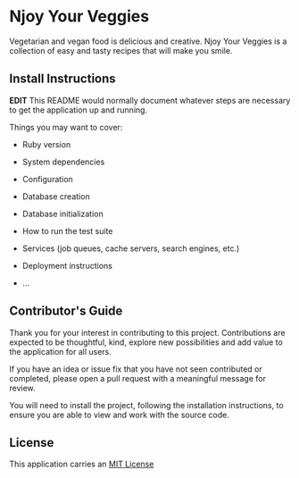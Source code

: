 # Njoy Your Veggies

Vegetarian and vegan food is delicious and creative. Njoy Your Veggies is a collection of easy and tasty recipes that will make you smile.

## Install Instructions

**EDIT**
This README would normally document whatever steps are necessary to get the
application up and running.

Things you may want to cover:

* Ruby version

* System dependencies

* Configuration

* Database creation

* Database initialization

* How to run the test suite

* Services (job queues, cache servers, search engines, etc.)

* Deployment instructions

* ...

## Contributor's Guide

Thank you for your interest in contributing to this project. Contributions are expected to be thoughtful, kind, explore new possibilities and add value to the application for all users.  

If you have an idea or issue fix that you have not seen contributed or completed, please open a pull request with a meaningful message for review.  

You will need to install the project, following the installation instructions, to ensure you are able to view and work with the source code.  

## License

This application carries an [MIT License](https://github.com/kristenkinnearohlmann/njoy-your-veggies/blob/main/LICENSE)